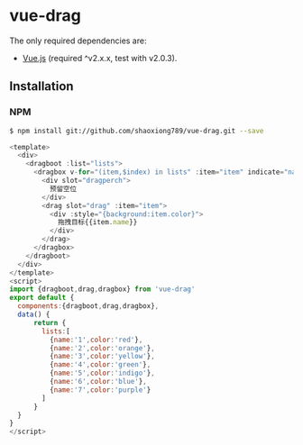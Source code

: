 # vue-drag
 The only required dependencies are:
* [Vue.js](http://vuejs.org/) (required ^v2.x.x, test with v2.0.3).

## Installation

### NPM
```bash
$ npm install git://github.com/shaoxiong789/vue-drag.git --save
```
```js
<template>
  <div>
    <dragboot :list="lists">
      <dragbox v-for="(item,$index) in lists" :item="item" indicate="name">
        <div slot="dragperch">
          预留空位
        </div>
        <drag slot="drag" :item="item">
          <div :style="{background:item.color}">
            拖拽目标{{item.name}}
          </div>
        </drag>
      </dragbox>
    </dragboot>
  </div>
</template>
<script>
import {dragboot,drag,dragbox} from 'vue-drag'
export default {
  components:{dragboot,drag,dragbox},
  data() {
      return {
        lists:[
          {name:'1',color:'red'},
          {name:'2',color:'orange'},
          {name:'3',color:'yellow'},
          {name:'4',color:'green'},
          {name:'5',color:'indigo'},
          {name:'6',color:'blue'},
          {name:'7',color:'purple'}
        ]
      }
  }
}
</script>
```
